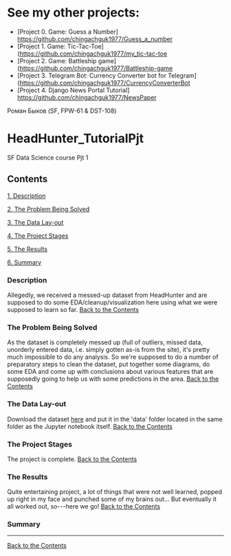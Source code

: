 # See my other projects:
* [Project 0. Game: Guess a Number] https://github.com/chingachguk1977/Guess_a_number
* [Project 1. Game: Tic-Tac-Toe](https://github.com/chingachguk1977/my_tic-tac-toe
* [Project 2. Game: Battleship game](https://github.com/chingachguk1977/Battleship-game
* [Project 3. Telegram Bot: Currency Converter bot for Telegram](https://github.com/chingachguk1977/CurrencyConverterBot
* [Project 4. Django News Portal Tutorial] https://github.com/chingachguk1977/NewsPaper


Роман Быков (SF, FPW-61 & DST-108)


# HeadHunter_TutorialPjt
 SF Data Science course Pjt 1

## Contents
[1. Description](https://github.com/chingachguk1977/HeadHunter_TutorialPjt/tree/main/project%20files#description)

[2. The Problem Being Solved](https://github.com/chingachguk1977/HeadHunter_TutorialPjt/tree/main/project%20files#the-problem-being-solved)

[3. The Data Lay-out](https://github.com/chingachguk1977/HeadHunter_TutorialPjt/tree/main/project%20files#the-data-lay-out)

[4. The Project Stages](https://github.com/chingachguk1977/HeadHunter_TutorialPjt/tree/main/project%20files#the-project-stages)

[5. The Results](https://github.com/chingachguk1977/HeadHunter_TutorialPjt/tree/main/project%20files#the-results)

[6. Summary](https://github.com/chingachguk1977/HeadHunter_TutorialPjt/tree/main/project%20files#summary)


### Description
Allegedly, we received a messed-up dataset from HeadHunter and are supposed to do some EDA/cleanup/visualization here using what we were supposed to learn so far.
[Back to the Contents](https://github.com/chingachguk1977/HeadHunter_TutorialPjt/tree/main/project%20files#contents)

### The Problem Being Solved
As the dataset is completely messed up (full of outliers, missed data, unorderly entered data, i.e. simply gotten as-is from the site), it's pretty much impossible to do any analysis. So we're supposed to do a number of preparatory steps to clean the dataset, put together some diagrams, do some EDA and come up with conclusions about various features that are supposedly going to help us with some predictions in the area.
[Back to the Contents](https://github.com/chingachguk1977/HeadHunter_TutorialPjt/tree/main/project%20files#contents)

### The Data Lay-out
Download the dataset [here](https://drive.google.com/file/d/1PIvuzw-BBIuRcgRcyKUAYCxg5aW4ByNU/view?usp=sharing) and put it in the 'data' folder located in the same folder as the Jupyter notebook itself.
[Back to the Contents](https://github.com/chingachguk1977/HeadHunter_TutorialPjt/tree/main/project%20files#contents)

### The Project Stages
The project is complete.
[Back to the Contents](https://github.com/chingachguk1977/HeadHunter_TutorialPjt/tree/main/project%20files#contents)

### The Results
Quite entertaining project, a lot of things that were not well learned, popped up right in my face and punched some of my brains out... But eventually it all worked out, so---here we go!
[Back to the Contents](https://github.com/chingachguk1977/HeadHunter_TutorialPjt/tree/main/project%20files#contents)


### Summary
***
[Back to the Contents](https://github.com/chingachguk1977/HeadHunter_TutorialPjt/tree/main/project%20files#contents)
